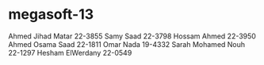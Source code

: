megasoft-13
===========
Ahmed Jihad Matar 22-3855
Samy Saad 22-3798
Hossam Ahmed 22-3950
Ahmed Osama Saad 22-1811
Omar Nada 19-4332
Sarah Mohamed Nouh 22-1297
Hesham ElWerdany 22-0549


